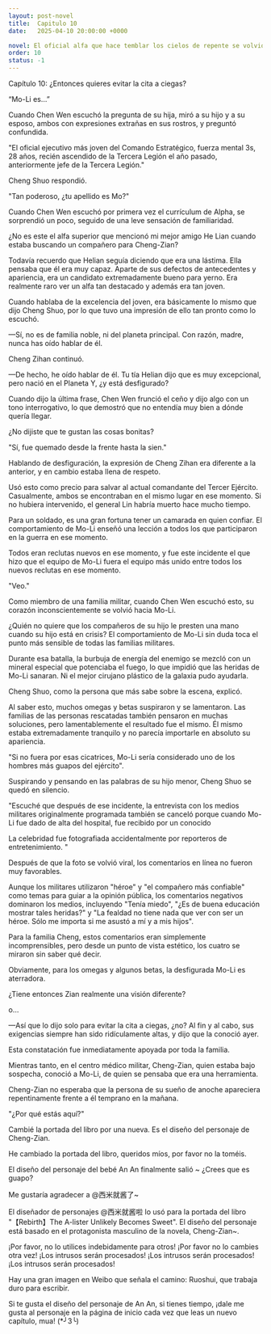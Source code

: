 ```yaml
---
layout: post-novel
title:  Capitulo 10
date:   2025-04-10 20:00:00 +0000

novel: El oficial alfa que hace temblar los cielos de repente se volvió dulce
order: 10
status: -1
---
```


Capítulo 10: ¿Entonces quieres evitar la cita a ciegas?

“Mo-Li es…”

Cuando Chen Wen escuchó la pregunta de su hija, miró a su hijo y a su esposo, ambos con expresiones extrañas en sus rostros, y preguntó confundida.

"El oficial ejecutivo más joven del Comando Estratégico, fuerza mental 3s, 28 años, recién ascendido de la Tercera Legión el año pasado, anteriormente jefe de la Tercera Legión."

Cheng Shuo respondió.

"Tan poderoso, ¿tu apellido es Mo?"

Cuando Chen Wen escuchó por primera vez el currículum de Alpha, se sorprendió un poco, seguido de una leve sensación de familiaridad.

¿No es este el alfa superior que mencionó mi mejor amigo He Lian cuando estaba buscando un compañero para Cheng-Zian?

Todavía recuerdo que Helian seguía diciendo que era una lástima. Ella pensaba que él era muy capaz. Aparte de sus defectos de antecedentes y apariencia, era un candidato extremadamente bueno para yerno. Era realmente raro ver un alfa tan destacado y además era tan joven.

Cuando hablaba de la excelencia del joven, era básicamente lo mismo que dijo Cheng Shuo, por lo que tuvo una impresión de ello tan pronto como lo escuchó.

—Sí, no es de familia noble, ni del planeta principal. Con razón, madre, nunca has oído hablar de él.

Cheng Zihan continuó.

—De hecho, he oído hablar de él. Tu tía Helian dijo que es muy excepcional, pero nació en el Planeta Y, ¿y está desfigurado?

Cuando dijo la última frase, Chen Wen frunció el ceño y dijo algo con un tono interrogativo, lo que demostró que no entendía muy bien a dónde quería llegar.

¿No dijiste que te gustan las cosas bonitas?

"Sí, fue quemado desde la frente hasta la sien."

Hablando de desfiguración, la expresión de Cheng Zihan era diferente a la anterior, y en cambio estaba llena de respeto.

Usó esto como precio para salvar al actual comandante del Tercer Ejército. Casualmente, ambos se encontraban en el mismo lugar en ese momento. Si no hubiera intervenido, el general Lin habría muerto hace mucho tiempo.

Para un soldado, es una gran fortuna tener un camarada en quien confiar. El comportamiento de Mo-Li enseñó una lección a todos los que participaron en la guerra en ese momento.

Todos eran reclutas nuevos en ese momento, y fue este incidente el que hizo que el equipo de Mo-Li fuera el equipo más unido entre todos los nuevos reclutas en ese momento.

"Veo."

Como miembro de una familia militar, cuando Chen Wen escuchó esto, su corazón inconscientemente se volvió hacia Mo-Li.

¿Quién no quiere que los compañeros de su hijo le presten una mano cuando su hijo está en crisis? El comportamiento de Mo-Li sin duda toca el punto más sensible de todas las familias militares.

Durante esa batalla, la burbuja de energía del enemigo se mezcló con un mineral especial que potenciaba el fuego, lo que impidió que las heridas de Mo-Li sanaran. Ni el mejor cirujano plástico de la galaxia pudo ayudarla.

Cheng Shuo, como la persona que más sabe sobre la escena, explicó.

Al saber esto, muchos omegas y betas suspiraron y se lamentaron. Las familias de las personas rescatadas también pensaron en muchas soluciones, pero lamentablemente el resultado fue el mismo. Él mismo estaba extremadamente tranquilo y no parecía importarle en absoluto su apariencia.

"Si no fuera por esas cicatrices, Mo-Li sería considerado uno de los hombres más guapos del ejército".

Suspirando y pensando en las palabras de su hijo menor, Cheng Shuo se quedó en silencio.

"Escuché que después de ese incidente, la entrevista con los medios militares originalmente programada también se canceló porque cuando Mo-Li fue dado de alta del hospital, fue recibido por un conocido

La celebridad fue fotografiada accidentalmente por reporteros de entretenimiento. "

Después de que la foto se volvió viral, los comentarios en línea no fueron muy favorables.

Aunque los militares utilizaron "héroe" y "el compañero más confiable" como temas para guiar a la opinión pública, los comentarios negativos dominaron los medios, incluyendo "Tenía miedo", "¿Es de buena educación mostrar tales heridas?" y "La fealdad no tiene nada que ver con ser un héroe. Sólo me importa si me asustó a mí y a mis hijos".

Para la familia Cheng, estos comentarios eran simplemente incomprensibles, pero desde un punto de vista estético, los cuatro se miraron sin saber qué decir.

Obviamente, para los omegas y algunos betas, la desfigurada Mo-Li es aterradora.

¿Tiene entonces Zian realmente una visión diferente?

o…

—Así que lo dijo solo para evitar la cita a ciegas, ¿no? Al fin y al cabo, sus exigencias siempre han sido ridículamente altas, y dijo que la conoció ayer.

Esta constatación fue inmediatamente apoyada por toda la familia.

Mientras tanto, en el centro médico militar, Cheng-Zian, quien estaba bajo sospecha, conoció a Mo-Li, de quien se pensaba que era una herramienta.

Cheng-Zian no esperaba que la persona de su sueño de anoche apareciera repentinamente frente a él temprano en la mañana.

"¿Por qué estás aquí?"

Cambié la portada del libro por una nueva. Es el diseño del personaje de Cheng-Zian.

He cambiado la portada del libro, queridos míos, por favor no la toméis.

El diseño del personaje del bebé An An finalmente salió ~ ¿Crees que es guapo?

Me gustaría agradecer a @西米就酱了~

El diseñador de personajes @西米就酱啦 lo usó para la portada del libro "【Rebirth】The A-lister Unlikely Becomes Sweet". El diseño del personaje está basado en el protagonista masculino de la novela, Cheng-Zian~.

¡Por favor, no lo utilices indebidamente para otros! ¡Por favor no lo cambies otra vez! ¡Los intrusos serán procesados! ¡Los intrusos serán procesados! ¡Los intrusos serán procesados!

Hay una gran imagen en Weibo que señala el camino: Ruoshui, que trabaja duro para escribir.

Si te gusta el diseño del personaje de An An, si tienes tiempo, ¡dale me gusta al personaje en la página de inicio cada vez que leas un nuevo capítulo, mua! (*╯3╰)





